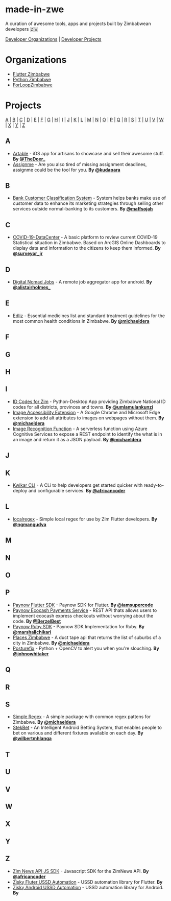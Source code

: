# made-in-zwe
A curation of awesome tools, apps and projects built by Zimbabwean developers 🇿🇼

<p align="left">
  <a href="#Organizations">Developer Organizations</a> | <a href="#Projects">Developer Projects</a>
</p>

# <a name="Organizations">Organizations

* [Flutter Zimbabwe](https://github.com/flutterdevzim)
* [Python Zimbabwe](https://github.com/PyZim)
* [ForLoopZimbabwe](https://github.com/forloopzimbabwe)

# <a name="Projects">Projects
<p align="left">
  <a href="#A">A</a> | <a href="#B">B</a> | <a href="#C">C</a> | <a href="#D">D</a> | <a href="#E">E</a> | <a href="#F">F</a> | <a href="#G">G</a> | <a href="#H">H</a> | <a href="#I">I</a> | <a href="#J">J</a> | <a href="#K">K</a> | <a href="#L">L</a> | <a href="#M">M</a> | <a href="#N">N</a> | <a href="#O">O</a> | <a href="#P">P</a> | <a href="#Q">Q</a> | <a href="#R">R</a> | <a href="#S">S</a> | <a href="#T">T</a> | <a href="#U">U</a> | <a href="#V">V</a> | <a href="#W">W</a> | <a href="#X">X</a> | <a href="#Y">Y</a> | <a href="#Z">Z</a>
</p>

## <a name="A">A

* [Artable](https://github.com/TheDoer/Artable) - iOS app for artisans to showcase and sell their awesome stuff. **By [@TheDoer_](https://twitter.com/TheDoer_)**
* [Assignme](https://github.com/kudapara/assignme) - Are you also tired of missing assignment deadlines, assignme could be the tool for you. **By [@kudapara](https://twitter.com/KUDAPARA)**

## <a name="B">B

* [Bank Customer Classification System](https://github.com/maffsojah/capstone_project) - System helps banks make use of customer data to enhance its marketing strategies through selling other services outside normal-banking to its customers. **By [@maffsojah](https://maffsojah.co.zw)**

## <a name="C">C
  
  * [COVID-19-DataCenter](https://github.com/Surveyor-Jr/COVID-19-DataCenter) - A basic platform to review current COVID-19 Statistical situation in Zimbabwe. Based on ArcGIS Online Dashboards to display data and information to the citizens to keep them informed. **By [@surveyor_jr](https://twitter.com/surveyor_jr)**
  
## <a name="D">D

* [Digital Nomad Jobs](https://github.com/alistairholmes/Digital-Nomad-Jobs) - A remote job aggregator app for android. **By [@alistairholmes_](https://twitter.com/alistairholmes_)**

## <a name="E">E

* [Edliz](https://github.com/michaeldera/edliz) - Essential medicines list and standard treatment guidelines for the most common health conditions in Zimbabwe. **By [@michaeldera](https://twitter.com/michaeldera)**

## <a name="F">F
## <a name="G">G
## <a name="H">H
## <a name="I">I

* [ID Codes for Zim](https://github.com/Umlamulankunzi/Zim_ID_Codes) - Python-Desktop App providing Zimbabwe National ID codes for all districts, provinces and towns. **By [@umlamulankunzi](https://www.instagram.com/umlamulankunzi)**
* [Image Accessibility Extension](https://github.com/michaeldera/image-accessibility-extension) - A Google Chrome and Microsoft Edge extension to add alt attributes to images on webpages without them. **By [@michaeldera](https://twitter.com/michaeldera)**
* [Image Recognition Function](https://github.com/michaeldera/image-recognition-function) - A serverless function using Azure Cognitive Services to expose a REST endpoint to identify the what is in an image and return it as a JSON payload. **By [@michaeldera](https://twitter.com/michaeldera)**

## <a name="J">J
## <a name="K">K

* [Kwikar CLI](https://github.com/bzmp125/kwikar-cli) - A CLi to help developers get started quicker with ready-to-deploy and configurable services. **By [@africancoder](https://twitter.com/africancoder)**

## <a name="L">L

* [localregex](https://pub.dev/packages/localregex) - Simple local regex for use by Zim Flutter developers. **By [@ngmangudya](https://twitter.com/ngmangudya)**

## <a name="M">M
## <a name="N">N
## <a name="O">O
## <a name="P">P

* [Paynow Flutter SDK](https://github.com/ignertic/paynow) - Paynow SDK for Flutter. **By [@iamsupercode](https://twitter.com/iamsupercode)**
* [Paynow Ecocash Payments Service](https://github.com/Berzel/paynow-ecocash-payments-service) - REST API thats allows users to implement ecocash express checkouts without worrying about the code. **By [@BerzelBest](https://twitter.com/BerzelBest)**
* [Paynow Ruby SDK](https://github.com/gitnyasha/paynow-ruby-sdk) - Paynow SDK Implementation for Ruby. **By [@marshallchikari](https://twitter.com/marshallchikari)**
* [Places Zimbabwe](https://github.com/michaeldera/places-zimbabwe) - A duct tape api that returns the list of suburbs of a city in Zimbabwe. **By [@michaeldera](https://twitter.com/michaeldera)**
* [Posturefix](https://github.com/johnowhitaker/posturefix) - Python + OpenCV to alert you when you're slouching. **By [@johnowhitaker](https://twitter.com/johnowhitaker)**

## <a name="Q">Q
## <a name="R">R
## <a name="S">S

* [Simple Regex](https://github.com/michaeldera/simple-regex-ts) - A simple package with common regex pattens for Zimbabwe. **By [@michaeldera](https://twitter.com/michaeldera)**
* [StekBet](https://github.com/wilbert-mhlanga/StekBet) - An Intelligent Android Betting System, that enables people to bet on various and different fixtures available on each day. **By [@wilbertmhlanga](https://github.com/wilbert-mhlanga)**

## <a name="T">T
## <a name="U">U
## <a name="V">V
## <a name="W">W
## <a name="X">X
## <a name="Y">Y
## <a name="Z">Z

* [Zim News API JS SDK](https://github.com/bzmp125/zimnews-api-js-sdk) - Javascript SDK for the ZimNews API. **By [@africancoder](https://twitter.com/africancoder)**
* [Zisky Fluter USSD Automation](https://github.com/zisky-ussd/zisky-flutter-ussd-automation) - USSD automation library for Flutter. **By []()**
* [Zisky Android USSD Automation](https://github.com/zisky-ussd/zisky-android-ussd-automation) - USSD automation library for Android. **By []()**



